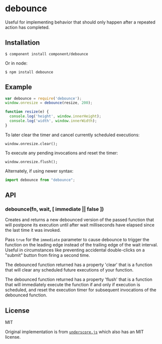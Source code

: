 
# debounce

  Useful for implementing behavior that should only happen after a repeated
  action has completed.

## Installation

    $ component install component/debounce

  Or in node:

    $ npm install debounce

## Example

```js
var debounce = require('debounce');
window.onresize = debounce(resize, 200);

function resize(e) {
  console.log('height', window.innerHeight);
  console.log('width', window.innerWidth);
}
```

To later clear the timer and cancel currently scheduled executions:
```
window.onresize.clear();
```

To execute any pending invocations and reset the timer:
```
window.onresize.flush();
```

Alternately, if using newer syntax:

```js
import debounce from "debounce";
```

## API

### debounce(fn, wait, [ immediate || false ])

  Creates and returns a new debounced version of the passed function that
  will postpone its execution until after wait milliseconds have elapsed
  since the last time it was invoked.

  Pass `true` for the `immediate` parameter to cause debounce to trigger
  the function on the leading edge instead of the trailing edge of the wait
  interval. Useful in circumstances like preventing accidental double-clicks
  on a "submit" button from firing a second time.

  The debounced function returned has a property 'clear' that is a 
  function that will clear any scheduled future executions of your function.

  The debounced function returned has a property 'flush' that is a 
  function that will immediately execute the function if and only if execution is scheduled,
  and reset the execution timer for subsequent invocations of the debounced
  function.

## License

  MIT

  Original implementation is from [`underscore.js`](http://underscorejs.org/)
  which also has an MIT license.
